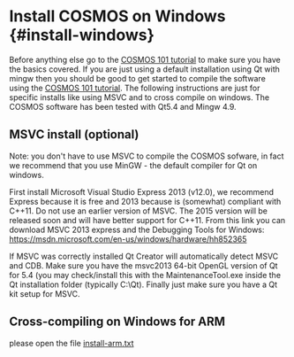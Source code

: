 Install COSMOS on Windows {#install-windows}
=========================

Before anything else go to the [COSMOS 101 tutorial](https://bitbucket.org/cosmos/tutorial/) to make sure you have the basics covered. 
If you are just using a default installation using Qt with mingw then you should be good to get started to compile the software using the [COSMOS 101 tutorial](https://bitbucket.org/cosmos/tutorial/).
The following instructions are just for specific installs like using MSVC and to cross compile on windows.
The COSMOS software has been tested with Qt5.4 and Mingw 4.9. 

MSVC install (optional)
-----------------------

Note: you don't have to use MSVC to compile the COSMOS sofware, in fact we
recommend that you use MinGW - the default compiler for Qt on windows.

First install Microsoft Visual Studio Express 2013 (v12.0), we recommend
Express because it is free and 2013 because is (somewhat) compliant with C++11. 
Do not use an earlier version of MSVC. The 2015 version will be released soon and will have better support for C++11. 
From this link you can download MSVC 2013 express 
and the Debugging Tools for Windows: 
https://msdn.microsoft.com/en-us/windows/hardware/hh852365

If MSVC was correctly installed Qt Creator will automatically detect MSVC 
and CDB. Make sure you have the msvc2013 64-bit OpenGL version of Qt for 5.4 
(you may check/install this with the MaintenanceTool.exe inside the Qt 
installation folder (typically C:\Qt). Finally just make sure you have a 
Qt kit setup for MSVC.

Cross-compiling on Windows for ARM
----------------------------------
please open the file [install-arm.txt](https://bitbucket.org/cosmos/core/src/master/tutorials/install/linux_arm.md)
